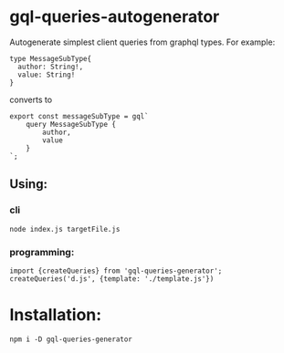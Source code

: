 # gql-queries-autogenerator

Autogenerate simplest client queries from graphql types. For example: 


```
type MessageSubType{
  author: String!,
  value: String!
}
```

converts to 

```
export const messageSubType = gql`
    query MessageSubType {
        author,
        value
    }
`;
```

## Using: 


### cli

```
node index.js targetFile.js
```


### programming:

```
import {createQueries} from 'gql-queries-generator';
createQueries('d.js', {template: './template.js'})
```

# Installation: 

```
npm i -D gql-queries-generator
```
